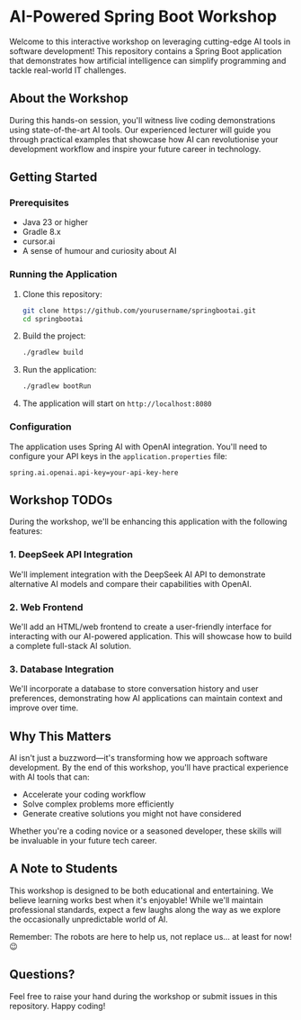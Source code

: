 # AI-Powered Spring Boot Workshop

Welcome to this interactive workshop on leveraging cutting-edge AI tools in software development! This repository contains a Spring Boot application that demonstrates how artificial intelligence can simplify programming and tackle real-world IT challenges.

## About the Workshop

During this hands-on session, you'll witness live coding demonstrations using state-of-the-art AI tools. Our experienced lecturer will guide you through practical examples that showcase how AI can revolutionise your development workflow and inspire your future career in technology.

## Getting Started

### Prerequisites

- Java 23 or higher
- Gradle 8.x
- cursor.ai
- A sense of humour and curiosity about AI

### Running the Application

1. Clone this repository:

   ```bash
   git clone https://github.com/yourusername/springbootai.git
   cd springbootai
   ```

2. Build the project:

   ```bash
   ./gradlew build
   ```

3. Run the application:

   ```bash
   ./gradlew bootRun
   ```

4. The application will start on `http://localhost:8080`

### Configuration

The application uses Spring AI with OpenAI integration. You'll need to configure your API keys in the `application.properties` file:

```properties
spring.ai.openai.api-key=your-api-key-here
```

## Workshop TODOs

During the workshop, we'll be enhancing this application with the following features:

### 1. DeepSeek API Integration

We'll implement integration with the DeepSeek AI API to demonstrate alternative AI models and compare their capabilities with OpenAI.

### 2. Web Frontend

We'll add an HTML/web frontend to create a user-friendly interface for interacting with our AI-powered application. This will showcase how to build a complete full-stack AI solution.

### 3. Database Integration

We'll incorporate a database to store conversation history and user preferences, demonstrating how AI applications can maintain context and improve over time.

## Why This Matters

AI isn't just a buzzword—it's transforming how we approach software development. By the end of this workshop, you'll have practical experience with AI tools that can:

- Accelerate your coding workflow
- Solve complex problems more efficiently
- Generate creative solutions you might not have considered

Whether you're a coding novice or a seasoned developer, these skills will be invaluable in your future tech career.

## A Note to Students

This workshop is designed to be both educational and entertaining. We believe learning works best when it's enjoyable! While we'll maintain professional standards, expect a few laughs along the way as we explore the occasionally unpredictable world of AI.

Remember: The robots are here to help us, not replace us... at least for now! 😉

## Questions?

Feel free to raise your hand during the workshop or submit issues in this repository. Happy coding!
